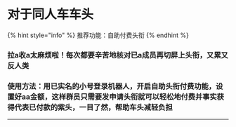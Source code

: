 # 对于同人车车头

{% hint style="info" %}
推荐功能：自助付费头衔
{% endhint %}

### **拉a收a太麻烦啦！每次都要辛苦地核对已a成员再切屏上头衔，又累又反人类**

### **使用方法：用已实名的小号登录机器人，开启自助头衔付费功能，设置好aa金额，这样群员只需要发申请头衔就可以轻松地付费并事实获得代表已付款的紫头，一目了然，帮助车头减轻负担**

****
